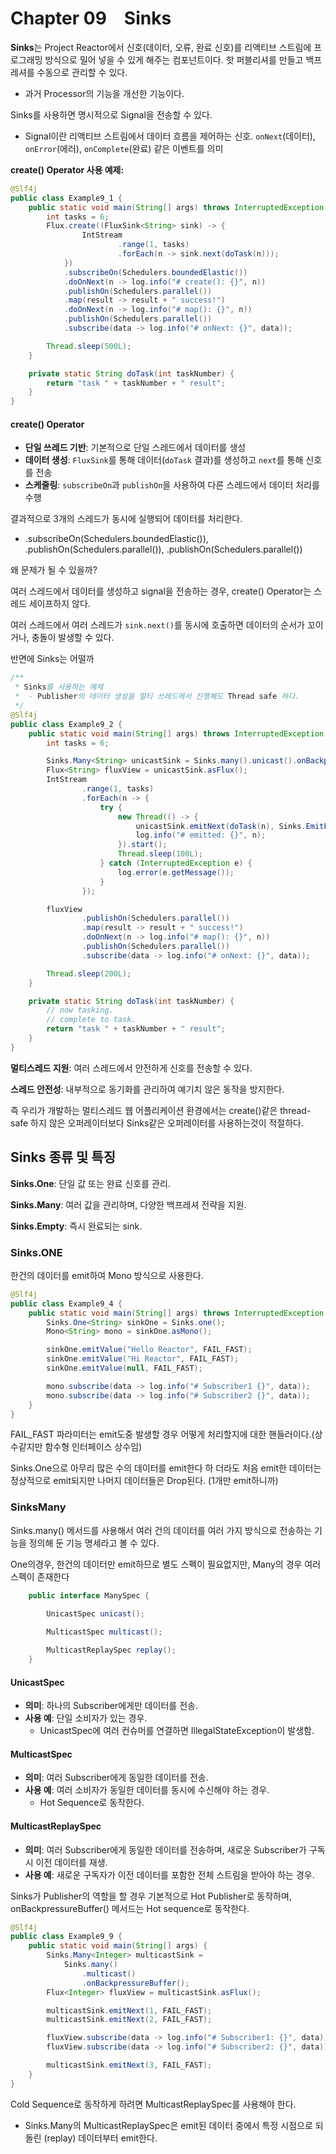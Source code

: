 # Chapter 09 Sinks

**Sinks**는 Project Reactor에서 신호(데이터, 오류, 완료 신호)를 리액티브 스트림에 프로그래밍 방식으로 밀어 넣을 수 있게 해주는 컴포넌트이다.  핫 퍼블리셔를 만들고 백프레셔를 수동으로 관리할 수 있다.

* 과거 Processor의 기능을 개선한 기능이다.

Sinks를 사용하면 명시적으로 Signal을 전송할 수 있다.

* Signal이란 리액티브 스트림에서 데이터 흐름을 제어하는 신호. `onNext`(데이터), `onError`(에러), `onComplete`(완료) 같은 이벤트를 의미

**create() Operator 사용 예제:**

```java
@Slf4j
public class Example9_1 {
    public static void main(String[] args) throws InterruptedException {
        int tasks = 6;
        Flux.create((FluxSink<String> sink) -> {
                IntStream
                        .range(1, tasks)
                        .forEach(n -> sink.next(doTask(n)));
            })
            .subscribeOn(Schedulers.boundedElastic())
            .doOnNext(n -> log.info("# create(): {}", n))
            .publishOn(Schedulers.parallel())
            .map(result -> result + " success!")
            .doOnNext(n -> log.info("# map(): {}", n))
            .publishOn(Schedulers.parallel())
            .subscribe(data -> log.info("# onNext: {}", data));

        Thread.sleep(500L);
    }

    private static String doTask(int taskNumber) {
        return "task " + taskNumber + " result";
    }
}
```

#### create() Operator

- **단일 쓰레드 기반**: 기본적으로 단일 스레드에서 데이터를 생성
- **데이터 생성**: `FluxSink`를 통해 데이터(`doTask` 결과)를 생성하고 `next`를 통해 신호를 전송
- **스케줄링**: `subscribeOn`과 `publishOn`을 사용하여 다른 스레드에서 데이터 처리를 수행

결과적으로 3개의 스레드가 동시에 실행되어 데이터를 처리한다.

* .subscribeOn(Schedulers.boundedElastic()), .publishOn(Schedulers.parallel()), .publishOn(Schedulers.parallel())

왜 문제가 될 수 있을까?

여러 스레드에서 데이터를 생성하고 signal을 전송하는 경우, create() Operator는 스레드 세이프하지 않다.

여러 스레드에서  여러 스레드가 `sink.next()`를 동시에 호출하면 데이터의 순서가 꼬이거나, 충돌이 발생할 수 있다. 



반면에 Sinks는 어떨까

```java
/**
 * Sinks를 사용하는 예제
 *  - Publisher의 데이터 생성을 멀티 쓰레드에서 진행해도 Thread safe 하다.
 */
@Slf4j
public class Example9_2 {
    public static void main(String[] args) throws InterruptedException {
        int tasks = 6;

        Sinks.Many<String> unicastSink = Sinks.many().unicast().onBackpressureBuffer();
        Flux<String> fluxView = unicastSink.asFlux();
        IntStream
                .range(1, tasks)
                .forEach(n -> {
                    try {
                        new Thread(() -> {
                            unicastSink.emitNext(doTask(n), Sinks.EmitFailureHandler.FAIL_FAST);
                            log.info("# emitted: {}", n);
                        }).start();
                        Thread.sleep(100L);
                    } catch (InterruptedException e) {
                        log.error(e.getMessage());
                    }
                });

        fluxView
                .publishOn(Schedulers.parallel())
                .map(result -> result + " success!")
                .doOnNext(n -> log.info("# map(): {}", n))
                .publishOn(Schedulers.parallel())
                .subscribe(data -> log.info("# onNext: {}", data));

        Thread.sleep(200L);
    }

    private static String doTask(int taskNumber) {
        // now tasking.
        // complete to task.
        return "task " + taskNumber + " result";
    }
}
```

**멀티스레드 지원**: 여러 스레드에서 안전하게 신호를 전송할 수 있다.

**스레드 안전성**: 내부적으로 동기화를 관리하여 예기치 않은 동작을 방지한다.





즉 우리가 개발하는 멀티스레드 웹 어플리케이션 환경에서는 create()같은 thread-safe 하지 않은 오퍼레이터보다 Sinks같은 오퍼레이터를 사용하는것이 적절하다.  

## Sinks 종류 및 특징

**Sinks.One**: 단일 값 또는 완료 신호를 관리.

**Sinks.Many**: 여러 값을 관리하며, 다양한 백프레셔 전략을 지원.

**Sinks.Empty**: 즉시 완료되는 sink.



### Sinks.ONE

한건의 데이터를 emit하여 Mono 방식으로 사용한다.

```java
@Slf4j
public class Example9_4 {
    public static void main(String[] args) throws InterruptedException {
        Sinks.One<String> sinkOne = Sinks.one();
        Mono<String> mono = sinkOne.asMono();

        sinkOne.emitValue("Hello Reactor", FAIL_FAST);
        sinkOne.emitValue("Hi Reactor", FAIL_FAST);
        sinkOne.emitValue(null, FAIL_FAST);

        mono.subscribe(data -> log.info("# Subscriber1 {}", data));
        mono.subscribe(data -> log.info("# Subscriber2 {}", data));
    }
}
```

FAIL_FAST 파라미터는 emit도중 발생할 경우 어떻게 처리할지에 대한 핸들러이다.(상수같지만 함수형 인터페이스 상수임)

Sinks.One으로 아무리 많은 수의 데이터를 emit한다 하 더라도 처음 emit한 데이터는 정상적으로 emit되지만 나머지 데이터들은 Drop된다. (1개만 emit하니까)

###   SinksMany

Sinks.many() 메서드를 사용해서 여러 건의 데이터를 여러 가지 방식으로 전송하는 기능을 정의해 둔 기능 명세라고 볼 수 있다.

One의경우, 한건의 데이터만 emit하므로 별도 스펙이 필요없지만, Many의 경우 여러 스펙이 존재한다

```java
	public interface ManySpec {
	
		UnicastSpec unicast();

		MulticastSpec multicast();

		MulticastReplaySpec replay();
	}
```

#### UnicastSpec

- **의미**: 하나의 Subscriber에게만 데이터를 전송.
- **사용 예**: 단일 소비자가 있는 경우.
  - UnicastSpec에 여러 컨슈머를 연결하면 IllegalStateException이 발생함. 

#### MulticastSpec

- **의미**: 여러 Subscriber에게 동일한 데이터를 전송.
- **사용 예**: 여러 소비자가 동일한 데이터를 동시에 수신해야 하는 경우.
  - Hot Sequence로 동작한다. 

#### MulticastReplaySpec

- **의미**: 여러 Subscriber에게 동일한 데이터를 전송하며, 새로운 Subscriber가 구독 시 이전 데이터를 재생.
- **사용 예**: 새로운 구독자가 이전 데이터를 포함한 전체 스트림을 받아야 하는 경우.



Sinks가 Publisher의 역할을 할 경우 기본적으로 Hot Publisher로 동작하며, onBackpressureBuffer() 메서드는 Hot sequence로 동작한다. 

```java
@Slf4j
public class Example9_9 {
	public static void main(String[] args) {
		Sinks.Many<Integer> multicastSink =
			Sinks.many()
				.multicast()
				.onBackpressureBuffer();
		Flux<Integer> fluxView = multicastSink.asFlux();

		multicastSink.emitNext(1, FAIL_FAST);
		multicastSink.emitNext(2, FAIL_FAST);

		fluxView.subscribe(data -> log.info("# Subscriber1: {}", data));
		fluxView.subscribe(data -> log.info("# Subscriber2: {}", data));  // 1, 2는 출력하지 못함.

		multicastSink.emitNext(3, FAIL_FAST); 
	}
}

```

Cold Sequence로 동작하게 하려면 MulticastReplaySpec를 사용해야 한다. 

* Sinks.Many의 MulticastReplaySpec은 emit된 데이터 중에서 특정 시점으로 되돌린 (replay) 데이터부터 emit한다.